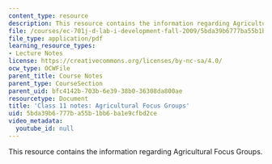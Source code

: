 ```yaml
---
content_type: resource
description: This resource contains the information regarding Agricultural Focus Groups.
file: /courses/ec-701j-d-lab-i-development-fall-2009/5bda39b6777ba55b1bb6ba1e9cfbd2ce_MITEC_701JF09_lec11_notes.pdf
file_type: application/pdf
learning_resource_types:
- Lecture Notes
license: https://creativecommons.org/licenses/by-nc-sa/4.0/
ocw_type: OCWFile
parent_title: Course Notes
parent_type: CourseSection
parent_uid: bfc4142b-703b-6e39-38b0-36308da800ae
resourcetype: Document
title: 'Class 11 notes: Agricultural Focus Groups'
uid: 5bda39b6-777b-a55b-1bb6-ba1e9cfbd2ce
video_metadata:
  youtube_id: null
---
```

This resource contains the information regarding Agricultural Focus Groups.